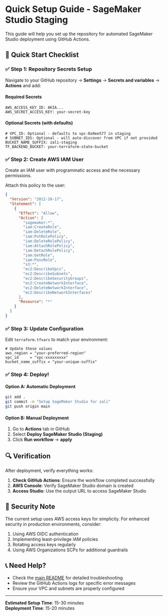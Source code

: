 # Quick Setup Guide - SageMaker Studio Staging

This guide will help you set up the repository for automated SageMaker Studio deployment using GitHub Actions.

## 🚀 Quick Start Checklist

### ✅ Step 1: Repository Secrets Setup

Navigate to your GitHub repository → **Settings** → **Secrets and variables** → **Actions** and add:

#### Required Secrets
```
AWS_ACCESS_KEY_ID: AKIA...
AWS_SECRET_ACCESS_KEY: your-secret-key
```

#### Optional Secrets (with defaults)
```
# VPC_ID: Optional - defaults to vpc-0a9ee577 in staging
# SUBNET_IDS: Optional - will auto-discover from VPC if not provided
BUCKET_NAME_SUFFIX: zali-staging
TF_BACKEND_BUCKET: your-terraform-state-bucket
```

### ✅ Step 2: Create AWS IAM User

Create an IAM user with programmatic access and the necessary permissions.

Attach this policy to the user:

```json
{
  "Version": "2012-10-17",
  "Statement": [
    {
      "Effect": "Allow",
      "Action": [
        "sagemaker:*",
        "iam:CreateRole",
        "iam:DeleteRole",
        "iam:PutRolePolicy",
        "iam:DeleteRolePolicy",
        "iam:AttachRolePolicy",
        "iam:DetachRolePolicy",
        "iam:GetRole",
        "iam:PassRole",
        "s3:*",
        "ec2:DescribeVpcs",
        "ec2:DescribeSubnets",
        "ec2:DescribeSecurityGroups",
        "ec2:CreateNetworkInterface",
        "ec2:DeleteNetworkInterface",
        "ec2:DescribeNetworkInterfaces"
      ],
      "Resource": "*"
    }
  ]
}
```

### ✅ Step 3: Update Configuration

Edit `terraform.tfvars` to match your environment:

```hcl
# Update these values
aws_region = "your-preferred-region"
vpc_id     = "vpc-xxxxxxxxx"
bucket_name_suffix = "your-unique-suffix"
```

### ✅ Step 4: Deploy!

#### Option A: Automatic Deployment
```bash
git add .
git commit -m "Setup SageMaker Studio for zali"
git push origin main
```

#### Option B: Manual Deployment
1. Go to **Actions** tab in GitHub
2. Select **Deploy SageMaker Studio (Staging)**
3. Click **Run workflow** → **apply**

## 🔍 Verification

After deployment, verify everything works:

1. **Check GitHub Actions**: Ensure the workflow completed successfully
2. **AWS Console**: Verify SageMaker Studio domain is created
3. **Access Studio**: Use the output URL to access SageMaker Studio

## 🔐 Security Note

The current setup uses AWS access keys for simplicity. For enhanced security in production environments, consider:

1. Using AWS OIDC authentication
2. Implementing least-privilege IAM policies
3. Rotating access keys regularly
4. Using AWS Organizations SCPs for additional guardrails

## 📞 Need Help?

- Check the [main README](README.md) for detailed troubleshooting
- Review the GitHub Actions logs for specific error messages
- Ensure your VPC and subnets are properly configured

---

**Estimated Setup Time**: 15-30 minutes  
**Deployment Time**: 15-20 minutes
